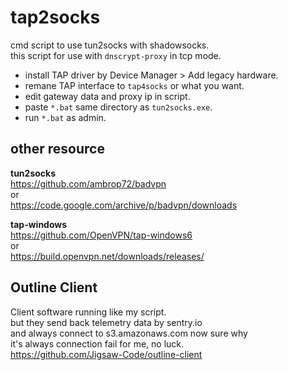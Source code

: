 # tap2socks
cmd script to use tun2socks with shadowsocks.<br/>
this script for use with `dnscrypt-proxy` in tcp mode.
- install TAP driver by Device Manager > Add legacy hardware.
- remane TAP interface to `tap4socks` or what you want.
- edit gateway data and proxy ip in script.
- paste `*.bat` same directory as `tun2socks.exe`.
- run `*.bat` as admin.

## other resource
__tun2socks__<br/>
https://github.com/ambrop72/badvpn<br/>
or<br/>
https://code.google.com/archive/p/badvpn/downloads<br/>

__tap-windows__<br/>
https://github.com/OpenVPN/tap-windows6<br/>
or<br/>
https://build.openvpn.net/downloads/releases/<br/>

## Outline Client
Client software running like my script.<br/>
but they send back telemetry data by sentry.io<br/>
and always connect to s3.amazonaws.com now sure why<br/>
it's always connection fail for me, no luck.<br/>
https://github.com/Jigsaw-Code/outline-client
